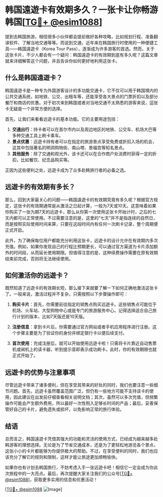 # 韩国遠遊卡有效期多久？一张卡让你畅游韩国[[TG💪+ @esim1088](https://t.me/s/esim1088)]

提到去韩国旅游，相信很多小伙伴都会提前做好各种攻略，比如规划行程、准备翻译软件、了解当地交通等等。而说到交通，近年来在韩国旅行时使用的一种便捷工具——韩国遠遊卡（Korea Tour Pass），逐渐成为许多游客的首选。然而，关于这张卡片，不少人都会有一个疑问：韩国遠遊卡的有效期到底有多久呢？这篇文章就来详细解答这个问题，并且告诉你如何更好地利用这张卡。

## 什么是韩国遠遊卡？

韩国遠遊卡是一种专为外国游客设计的多功能交通卡，它不仅可以用于韩国境内的公共交通系统，如地铁、公交、出租车等，还能享受各大景点的门票折扣以及部分餐厅和商店的优惠。对于初次来到韩国或者对当地交通不太熟悉的游客来说，這张卡无疑是一个非常方便的选择。

首先，让我们来看看远遊卡的基本功能。它的主要用途包括：

1. **交通出行**：持卡者可以在首尔市内以及周边地区的地铁、公交车、机场大巴等多种交通工具上刷卡乘车。
2. **景点优惠**：远遊卡持有者可以在指定的旅游景点享受免费或折扣入场的机会，这其中包括著名的明洞购物街、南山塔、景福宫等知名景点。
3. **其他服务**：除了交通和观光外，该卡还可以在合作商户处消费时获得一定的折扣，比如餐饮、纪念品购买等。

正因为这些便利之处，远遊卡成为了众多赴韩旅行者的必备之选。

## 远遊卡的有效期有多长？

那么，回到大家最关心的问题——韩国遠遊卡的有效期究竟有多久呢？根据官方规定，这张卡的有效期通常是从激活之日起计算，一般为7天或10天。这意味着如果你购买了一张为期7天的远遊卡，那么从你第一次使用这张卡开始计时，之后的七天内都可以正常使用。不过需要注意的是，这里的“七天”并不是指连续的自然日，而是按照实际使用时间来算，只要在这段时间内有任何一次刷卡记录，整个周期便正式开启。

此外，为了确保每位用户都能充分利用这张卡，远遊卡的设计允许在有效期内多次充值。例如，如果你发现自己的行程比预期更长，可以通过官方渠道为卡片添加额外的时间段，从而延长使用期限。但值得注意的是，这种续费操作需要在原有效期结束前完成，否则将无法继续使用。

## 如何激活你的远遊卡？

既然知道了远遊卡的有效期长短，那么接下来就要了解一下如何正确地激活这张卡了。一般来说，激活过程并不复杂，只需按照以下步骤操作即可：

1. **购买卡片**：首先，你需要前往指定的销售点购买远遊卡。这些销售点可能位于机场、火车站、大型购物中心或是专门的旅游服务中心。记得选择适合自己旅行计划的版本，比如7天版还是10天版。
   
2. **注册信息**：拿到卡片后，你需要通过官方网站或者手机应用程序进行注册。这个步骤主要是为了验证你的身份并绑定银行卡以便后续支付。

3. **首次使用**：完成注册后，就可以开始使用远遊卡啦！只需将卡片靠近自动售票机或闸机上的读卡器，听到提示音即表示成功刷卡。此时，你的有效期限也就正式开始了。

## 远遊卡的优势与注意事项

尽管远遊卡带来了诸多便利，但在享受其带来的好处的同时，我们也要注意一些细节问题。首先，远遊卡虽然覆盖范围广泛，但仍有一些地方可能不支持该卡的使用，因此建议在出发前仔细查看相关说明文档；其次，虽然可以多次充值，但频繁操作可能会产生额外费用，所以最好一次性购入足够长时间的产品；最后，妥善保管好自己的卡片，避免遗失或损坏，以免影响正常的旅行体验。

## 结语

总而言之，韩国遠遊卡凭借其强大的功能和灵活的使用方式，已经成为越来越多赴韩游客的理想选择。无论是为了节省交通成本，还是为了更轻松地游览各个景点，这张小小的卡片都能够为你提供极大的帮助。不过，在享受便利的同时，我们也应该充分了解它的规则和限制，这样才能让旅途更加顺畅愉快。

如果你也有计划去韩国旅行，不妨考虑入手一张远遊卡吧！相信它一定会成为你此次旅程中的一大亮点。最后，再次提醒大家关注我们的公众号[[TG💪+ @esim1088](https://t.me/s/esim1088)]，获取更多实用的信息和优惠活动！

[[TG💪+ @esim1088](https://t.me/s/esim1088) ![Image](https://i.postimg.cc/4NQfJmqS/Snipaste-2025-05-13-00-14-12.png)]